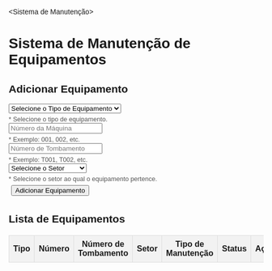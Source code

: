 <Sistema de Manutenção>
<html lang="pt-BR">
<head>
    <meta charset="UTF-8">
    <meta name="viewport" content="width=device-width, initial-scale=1.0">
    <title>Sistema de Manutenção de Equipamentos</title>
    <style>
        body {
            font-family: Arial, sans-serif;
            margin: 20px;
        }
        table {
            width: 100%;
            border-collapse: collapse;
            margin-top: 20px;
        }
        th, td {
            border: 1px solid #ddd;
            padding: 8px;
            text-align: center;
        }
        th {
            background-color: #f2f2f2;
        }
        .button {
            margin: 5px;
        }
        .guide {
            font-size: 0.9em;
            color: #555;
            margin-top: 5px;
        }
        .maintenance-details {
            display: none;
            margin-top: 10px;
        }
    </style>
</head>
<body>

<h1>Sistema de Manutenção de Equipamentos</h1>

<h2>Adicionar Equipamento</h2>
<select id="equipmentType">
    <option value="">Selecione o Tipo de Equipamento</option>
    <option value="TV">TV</option>
    <option value="Computador">Computador</option>
    <option value="Chromebook">Chromebook</option>
    <option value="Notgame">Notgame</option>
    <option value="Minipc">Minipc</option>
    <option value="Datashow">Datashow</option>
    <option value="Impressora">Impressora</option>
    <option value="Monitor">Monitor</option>
</select>
<div class="guide">* Selecione o tipo de equipamento.</div>
<input type="text" id="machineNumber" placeholder="Número da Máquina">
<div class="guide">* Exemplo: 001, 002, etc.</div>
<input type="text" id="tombNumber" placeholder="Número de Tombamento">
<div class="guide">* Exemplo: T001, T002, etc.</div>
<select id="sector">
    <option value="">Selecione o Setor</option>
    <option value="Coordenação">Coordenação</option>
    <option value="Direção">Direção</option>
    <option value="Secretaria">Secretaria</option>
    <option value="Sala dos Professores">Sala dos Professores</option>
    <option value="Sala do Financeiro">Sala do Financeiro</option>
    <option value="Recepção">Recepção</option>
    <option value="Biblioteca">Biblioteca</option>
    <option value="Sala de Inovação">Sala de Inovação</option>
    <option value="Sala Maker">Sala Maker</option>
    <option value="Sala 01">Sala 01</option>
    <option value="Sala 02">Sala 02</option>
    <option value="Sala 03">Sala 03</option>
    <option value="Sala 04">Sala 04</option>
    <option value="Sala 05">Sala 05</option>
    <option value="Sala 06">Sala 06</option>
    <option value="Sala 07">Sala 07</option>
    <option value="Sala 08">Sala 08</option>
    <option value="Sala 09">Sala 09</option>
    <option value="Sala 10">Sala 10</option>
    <option value="Sala 11">Sala 11</option>
    <option value="Sala 12">Sala 12</option>
    <option value="Auditório">Auditório</option>
    <option value="Salão Escola 01">Salão Escola 01</option>
    <option value="Salão Escola 02">Salão Escola 02</option>
    <option value="Sala Cozinha Didática">Sala Cozinha Didática</option>
    <option value="Sala de Vidro">Sala de Vidro</option>
</select>
<div class="guide">* Selecione o setor ao qual o equipamento pertence.</div>
<button class="button" onclick="addEquipment()">Adicionar Equipamento</button>

<h2>Lista de Equipamentos</h2>
<table id="equipmentTable">
    <thead>
        <tr>
            <th>Tipo</th>
            <th>Número</th>
            <th>Número de Tombamento</th>
            <th>Setor</th>
            <th>Tipo de Manutenção</th>
            <th>Status</th>
            <th>Ações</th>
        </tr>
    </thead>
    <tbody>
        <!-- Equipamentos serão adicionados aqui -->
    </tbody>
</table>

<script>
    function saveEquipmentList() {
        localStorage.setItem('equipmentList', JSON.stringify(equipmentList));
    }

    function loadEquipmentList() {
        const storedList = localStorage.getItem('equipmentList');
        if (storedList) {
            return JSON.parse(storedList);
        }
        return [];
    }

    const equipmentList = loadEquipmentList();  // Carrega do localStorage
    updateEquipmentTable();  // Atualiza a tabela com os dados carregados

    function addEquipment() {
        const type = document.getElementById('equipmentType').value;
        const number = document.getElementById('machineNumber').value;
        const tombNumber = document.getElementById('tombNumber').value;
        const sector = document.getElementById('sector').value;

        if (type && number && tombNumber && sector) {
            const equipment = {
                type,
                number,
                tombNumber,
                sector,
                maintenanceHistory: [],
                status: 'Ativo'
            };

            equipmentList.push(equipment);
            saveEquipmentList();  // Salva no localStorage
            updateEquipmentTable();
            clearInputs();
        } else {
            alert('Por favor, preencha todos os campos.');
        }
    }

    function updateEquipmentTable() {
        const tableBody = document.getElementById('equipmentTable').getElementsByTagName('tbody')[0];
        tableBody.innerHTML = '';

        equipmentList.forEach((equipment, index) => {
            const row = tableBody.insertRow();
            row.insertCell(0).textContent = equipment.type;
            row.insertCell(1).textContent = equipment.number;
            row.insertCell(2).textContent = equipment.tombNumber;
            row.insertCell(3).textContent = equipment.sector;
            row.insertCell(4).innerHTML = `
                <select onchange="updateMaintenanceType(${index}, this.value)">
                    <option value="">Selecione</option>
                    <option value="Preventiva">Preventiva</option>
                    <option value="Corretiva">Corretiva</option>
                </select>
                <div id="maintenanceDetails${index}" class="maintenance-details">
                    <input type="date" id="date${index}" placeholder="Data">
                    <input type="time" id="time${index}" placeholder="Hora">
                    <textarea id="details${index}" placeholder="Descrição do que foi feito"></textarea>
                    <button onclick="generateReport(${index})">Gerar Relatório</button>
                    <button onclick="printReport(${index})">Imprimir Relatório</button>
                </div>
            `;
            row.insertCell(5).textContent = equipment.status;
            row.insertCell(6).innerHTML = `
                <button onclick="removeEquipment(${index})">Remover</button>
                <button onclick="viewMaintenanceHistory(${index})">Histórico</button>
            `;
        });
    }

    function updateMaintenanceType(index, type) {
        equipmentList[index].maintenanceType = type;
        const detailsDiv = document.getElementById(`maintenanceDetails${index}`);
        detailsDiv.style.display = type === 'Preventiva' ? 'block' : 'none';
    }

    function generateReport(index) {
        const date = document.getElementById(`date${index}`).value;
        const time = document.getElementById(`time${index}`).value;
        const details = document.getElementById(`details${index}`).value;

        if (date && time && details) {
            const report = {
                date,
                time,
                details,
                nextMaintenance: new Date(new Date(date).getTime() + 30 * 24 * 60 * 60 * 1000).toLocaleDateString()
            };

            equipmentList[index].maintenanceHistory.push(report);
            saveEquipmentList();  // Salva no localStorage
            alert('Relatório de manutenção gerado e salvo com sucesso!');
        } else {
            alert('Por favor, preencha todos os campos de manutenção.');
        }
    }

    function printReport(index) {
        const history = equipmentList[index].maintenanceHistory;
        let reportContent = `Relatório de Manutenção para ${equipmentList[index].number}:\n`;
        reportContent += `Número de Tombamento: ${equipmentList[index].tombNumber}\n`;
        reportContent += `Responsável: Valdir Rodrigues\n`;
        reportContent += `Função: Monitor de TI\n`;
        reportContent += `Instituição: SENAC PAULISTA\n\n`;

        if (history.length === 0) {
            reportContent += 'Nenhum registro de manutenção encontrado.';
        } else {
            history.forEach((report, i) => {
                reportContent += `Relatório ${i + 1}:\n`;
                reportContent += `Data: ${report.date}\n`;
                reportContent += `Hora: ${report.time}\n`;
                reportContent += `Descrição: ${report.details}\n`;
                reportContent += `Próxima Manutenção: ${report.nextMaintenance}\n\n`;
            });
        }

        const printWindow = window.open('', '', 'width=600,height=400');
        printWindow.document.write('<pre>' + reportContent + '</pre>');
        printWindow.document.close();
        printWindow.print();
    }

    function viewMaintenanceHistory(index) {
        const history = equipmentList[index].maintenanceHistory;
        let historyContent = `Histórico de Manutenção para ${equipmentList[index].number}:\n`;

        if (history.length === 0) {
            historyContent += 'Nenhum registro de manutenção encontrado.';
        } else {
            history.forEach((report, i) => {
                historyContent += `Relatório ${i + 1}:\n`;
                historyContent += `Data: ${report.date}\n`;
                historyContent += `Hora: ${report.time}\n`;
                historyContent += `Descrição: ${report.details}\n`;
                historyContent += `Próxima Manutenção: ${report.nextMaintenance}\n\n`;
            });
        }

        alert(historyContent);
    }

    function removeEquipment(index) {
        equipmentList.splice(index, 1);
        saveEquipmentList();  // Salva no localStorage
        updateEquipmentTable();
    }

    function clearInputs() {
        document.getElementById('equipmentType').value = '';
        document.getElementById('machineNumber').value = '';
        document.getElementById('tombNumber').value = '';
        document.getElementById('sector').value = '';
    }
</script>

</body>
</html>
